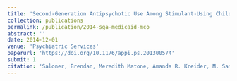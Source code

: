 ```yaml
---
title: 'Second-Generation Antipsychotic Use Among Stimulant-Using Children, by Organization of Medicaid Mental Health'
collection: publications
permalink: /publication/2014-sga-medicaid-mco
abstract: ''
date: 2014-12-01
venue: 'Psychiatric Services'
paperurl: 'https://doi.org/10.1176/appi.ps.201300574'
submit: 1
citation: 'Saloner, Brendan, Meredith Matone, Amanda R. Kreider, M. Samer Budeir, Dorothy Miller, Yuan-Shung Huang, Ramesh Raghavan, Benjamin French, and David Rubin. 2014. &quot;Second-Generation Antipsychotic Use Among Stimulant-Using Children, by Organization of Medicaid Mental Health.&quot; <i>Psychiatric Services</i> 65 (12): 1458–64.'
---
```



